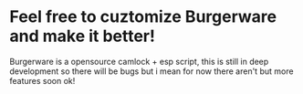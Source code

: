# Feel free to cuztomize Burgerware and make it better!
Burgerware is a opensource camlock + esp script, this is still in deep development so there will be bugs but i mean for now there aren't but more features soon ok!
